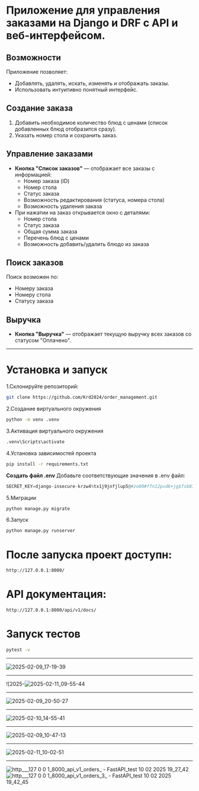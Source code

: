 # Приложение для управления заказами на Django и DRF с API и веб-интерфейсом.

## Возможности
Приложение позволяет:
- Добавлять, удалять, искать, изменять и отображать заказы.
- Использовать интуитивно понятный интерфейс.

## Создание заказа
1. Добавить необходимое количество блюд с ценами (список добавленных блюд отобразится сразу).
2. Указать номер стола и сохранить заказ.

## Управление заказами
- **Кнопка "Список заказов"** — отображает все заказы с информацией:
  - Номер заказа (ID)
  - Номер стола
  - Статус заказа
  - Возможность редактирования (статуса, номера стола)
  - Возможность удаления заказа
- При нажатии на заказ открывается окно с деталями:
  - Номер стола
  - Статус заказа
  - Общая сумма заказа
  - Перечень блюд с ценами
  - Возможность добавить/удалить блюдо из заказа

## Поиск заказов
Поиск возможен по:
- Номеру заказа
- Номеру стола
- Статусу заказа

## Выручка
- **Кнопка "Выручка"** — отображает текущую выручку всех заказов со статусом "Оплачено".

---
# Установка и запуск

1.Склонируйте репозиторий:
   ```bash
git clone https://github.com/Krd2024/order_management.git
```
2.Создание виртуального окружения
```bash
python -m venv .venv
```
3.Активация виртуального окружения
```bash
.venv\Scripts\activate
```
4.Установка зависимостей проекта
```bash
pip install -r requirements.txt
```

**Создать файл .env**
Добавьте соответствующие значения в .env файл:
```python
SECRET_KEY=django-insecure-krzw4%tx1j9jnfjlup5@#zo00#ffn12pvd6+jg$fsb831o%5a0
```
5.Миграции
```bash
python manage.py migrate
```
6.Запуск
```bash
python manage.py runserver
```
# После запуска проект доступн:
```bash
http://127.0.0.1:8000/
```

# API документация:
```bash
http://127.0.0.1:8000/api/v1/docs/
```
# Запуск тестов
```bash
pytest -v
```
---

![2025-02-09_17-19-39](https://github.com/user-attachments/assets/c211f0dc-7765-420d-9e28-f092cfe2486b)

---
![2025-![2025-02-11_09-55-44](https://github.com/user-attachments/assets/9d934647-bd1e-4fa6-beb3-e15ecc33f9ac)

---
![2025-02-09_20-50-27](https://github.com/user-attachments/assets/0f78e4db-353f-460d-b95a-fb9cea0bec8d)

---
![2025-02-10_14-55-41](https://github.com/user-attachments/assets/82501b80-8e32-4ecf-93e8-34ec5d3d3c5d)

---
![2025-02-09_10-47-13](https://github.com/user-attachments/assets/f28033ca-f920-480e-b65b-ca7d24cae1c8)

---
![2025-02-11_10-02-51](https://github.com/user-attachments/assets/452dbbfd-c0cb-4edd-966c-2cbc32e1b8e5)

---
![http___127 0 0 1_8000_api_v1_orders_ - FastAPI_test 10 02 2025 19_27_42](https://github.com/user-attachments/assets/f33eb80c-786b-41b3-8a22-39fb45f30cea)
![http___127 0 0 1_8000_api_v1_orders_3_ - FastAPI_test 10 02 2025 19_42_45](https://github.com/user-attachments/assets/0d94025f-1ee6-4435-9186-8c3c7a5e44b4)

